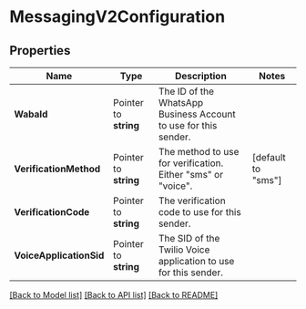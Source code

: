 # MessagingV2Configuration

## Properties

Name | Type | Description | Notes
------------ | ------------- | ------------- | -------------
**WabaId** | Pointer to **string** | The ID of the WhatsApp Business Account to use for this sender. |
**VerificationMethod** | Pointer to **string** | The method to use for verification. Either \"sms\" or \"voice\". |[default to "sms"]
**VerificationCode** | Pointer to **string** | The verification code to use for this sender. |
**VoiceApplicationSid** | Pointer to **string** | The SID of the Twilio Voice application to use for this sender. |

[[Back to Model list]](../README.md#documentation-for-models) [[Back to API list]](../README.md#documentation-for-api-endpoints) [[Back to README]](../README.md)


